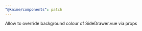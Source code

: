 ```yaml
---
"@knime/components": patch
---
```


Allow to override background colour of SideDrawer.vue via props
